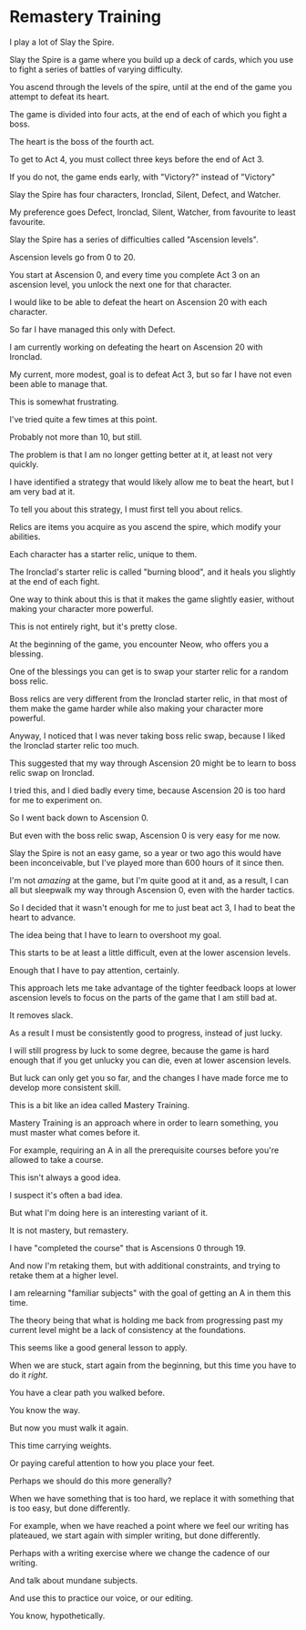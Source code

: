 # Remastery Training

I play a lot of Slay the Spire.

Slay the Spire is a game where you build up a deck of cards, which you use to fight a series of battles of varying difficulty.

You ascend through the levels of the spire, until at the end of the game you attempt to defeat its heart.

The game is divided into four acts, at the end of each of which you fight a boss.

The heart is the boss of the fourth act.

To get to Act 4, you must collect three keys before the end of Act 3.

If you do not, the game ends early, with "Victory?" instead of "Victory"

Slay the Spire has four characters, Ironclad, Silent, Defect, and Watcher.

My preference goes Defect, Ironclad, Silent, Watcher, from favourite to least favourite.

Slay the Spire has a series of difficulties called "Ascension levels".

Ascension levels go from 0 to 20.

You start at Ascension 0, and every time you complete Act 3 on an ascension level, you unlock the next one for that character.

I would like to be able to defeat the heart on Ascension 20 with each character.

So far I have managed this only with Defect.

I am currently working on defeating the heart on Ascension 20 with Ironclad.

My current, more modest, goal is to defeat Act 3, but so far I have not even been able to manage that.

This is somewhat frustrating.

I've tried quite a few times at this point.

Probably not more than 10, but still.

The problem is that I am no longer getting better at it, at least not very quickly.

I have identified a strategy that would likely allow me to beat the heart, but I am very bad at it.

To tell you about this strategy, I must first tell you about relics.

Relics are items you acquire as you ascend the spire, which modify your abilities.

Each character has a starter relic, unique to them.

The Ironclad's starter relic is called "burning blood", and it heals you slightly at the end of each fight.

One way to think about this is that it makes the game slightly easier, without making your character more powerful.

This is not entirely right, but it's pretty close.

At the beginning of the game, you encounter Neow, who offers you a blessing.

One of the blessings you can get is to swap your starter relic for a random boss relic.

Boss relics are very different from the Ironclad starter relic, in that most of them make the game harder while also making your character more powerful.

Anyway, I noticed that I was never taking boss relic swap, because I liked the Ironclad starter relic too much.

This suggested that my way through Ascension 20 might be to learn to boss relic swap on Ironclad.

I tried this, and I died badly every time, because Ascension 20 is too hard for me to experiment on.

So I went back down to Ascension 0.

But even with the boss relic swap, Ascension 0 is very easy for me now.

Slay the Spire is not an easy game, so a year or two ago this would have been inconceivable, but I've played more than 600 hours of it since then.

I'm not *amazing* at the game, but I'm quite good at it and, as a result, I can all but sleepwalk my way through Ascension 0, even with the harder tactics.

So I decided that it wasn't enough for me to just beat act 3, I had to beat the heart to advance.

The idea being that I have to learn to overshoot my goal.

This starts to be at least a little difficult, even at the lower ascension levels.

Enough that I have to pay attention, certainly.

This approach lets me take advantage of the tighter feedback loops at lower ascension levels to focus on the parts of the game that I am still bad at.

It removes slack. 

As a result I must be consistently good to progress, instead of just lucky.

I will still progress by luck to some degree, because the game is hard enough that if you get unlucky you can die, even at lower ascension levels.

But luck can only get you so far, and the changes I have made force me to develop more consistent skill.

This is a bit like an idea called Mastery Training.

Mastery Training is an approach where in order to learn something, you must master what comes before it.

For example, requiring an A in all the prerequisite courses before you're allowed to take a course.

This isn't always a good idea.

I suspect it's often a bad idea.

But what I'm doing here is an interesting variant of it.

It is not mastery, but remastery.

I have "completed the course" that is Ascensions 0 through 19.

And now I'm retaking them, but with additional constraints, and trying to retake them at a higher level.

I am relearning "familiar subjects" with the goal of getting an A in them this time.

The theory being that what is holding me back from progressing past my current level might be a lack of consistency at the foundations.

This seems like a good general lesson to apply.

When we are stuck, start again from the beginning, but this time you have to do it *right*.

You have a clear path you walked before.

You know the way.

But now you must walk it again.

This time carrying weights.

Or paying careful attention to how you place your feet.

Perhaps we should do this more generally?

When we have something that is too hard, we replace it with something that is too easy, but done differently.

For example, when we have reached a point where we feel our writing has plateaued, we start again with simpler writing, but done differently.

Perhaps with a writing exercise where we change the cadence of our writing.

And talk about mundane subjects.

And use this to practice our voice, or our editing.

You know, hypothetically.
